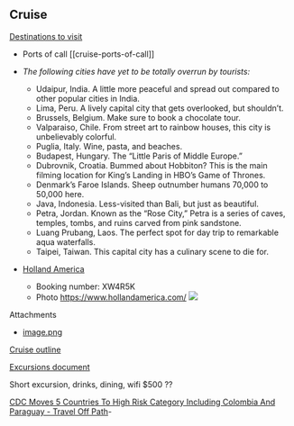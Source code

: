 ## Cruise

[Destinations to visit](https://lifehacker.com/the-most-overrated-tourist-destinations-and-where-to-g-1848911182)

- Ports of call [[cruise-ports-of-call]]

- *The following cities have yet to be totally overrun by tourists:*
   - Udaipur, India. A little more peaceful and spread out compared to other popular cities in India.
   - Lima, Peru. A lively capital city that gets overlooked, but shouldn’t.
   - Brussels, Belgium. Make sure to book a chocolate tour.
   - Valparaiso, Chile. From street art to rainbow houses, this city is unbelievably colorful.
   - Puglia, Italy. Wine, pasta, and beaches.
   - Budapest, Hungary. The “Little Paris of Middle Europe.”
   - Dubrovnik, Croatia. Bummed about Hobbiton? This is the main filming location for King’s Landing in HBO’s Game of Thrones.
   - Denmark’s Faroe Islands. Sheep outnumber humans 70,000 to 50,000 here.
   - Java, Indonesia. Less-visited than Bali, but just as beautiful.
   - Petra, Jordan. Known as the “Rose City,” Petra is a series of caves, temples, tombs, and ruins carved from pink sandstone.
   - Luang Prubang, Laos. The perfect spot for day trip to remarkable aqua waterfalls.
   - Taipei, Taiwan. This capital city has a culinary scene to die for.

- [Holland America](https://www.hollandamerica.com/en_US/log-in/sso-log-in.html)
	- Booking number:  XW4R5K
	- Photo https://www.hollandamerica.com/
![](https://checkvist-prod-uploads.s3.eu-west-1.amazonaws.com/u/haObyceuZYhLqy/e9c3f197480bba011ce54cabc383e9280ad2eabc/preview/image.png?X-Amz-Expires=3600&X-Amz-Date=20221118T114840Z&X-Amz-Algorithm=AWS4-HMAC-SHA256&X-Amz-Credential=AKIAIPQDSU45IS7DDLBA%2F20221118%2Feu-west-1%2Fs3%2Faws4_request&X-Amz-SignedHeaders=host&X-Amz-Signature=1ad84f58c22cb65749a75ac88871610e8a979c93213d7ee360351abc65c57dc0)

Attachments
- [image.png](https://checkvist-prod-uploads.s3.eu-west-1.amazonaws.com/u/haObyceuZYhLqy/e9c3f197480bba011ce54cabc383e9280ad2eabc/original/image.png?X-Amz-Expires=3600&X-Amz-Date=20221118T114840Z&X-Amz-Algorithm=AWS4-HMAC-SHA256&X-Amz-Credential=AKIAIPQDSU45IS7DDLBA%2F20221118%2Feu-west-1%2Fs3%2Faws4_request&X-Amz-SignedHeaders=host&X-Amz-Signature=508870121a80a5674e5c051e85cbafa6ae83483e805e5d88b97325a27d51845f)


[Cruise outline](https://docs.google.com/document/d/1MR5ypD-X1FZC_bI7JOpJB85ovV_UazDmKFAiHmND4oI/edit?usp=sharing)

[Excursions document](https://docs.google.com/document/d/1nFDHeXl7yz4jrh1h06qkIQ6M4fot26FClA4grBak_14/edit?usp=sharing)

Short excursion, drinks, dining, wifi $500 ??

[CDC Moves 5 Countries To High Risk Category Including Colombia And Paraguay - Travel Off Path](https://www.traveloffpath.com/cdc-moves-5-countries-to-high-risk-category-including-colombia-and-paraguay/)-
